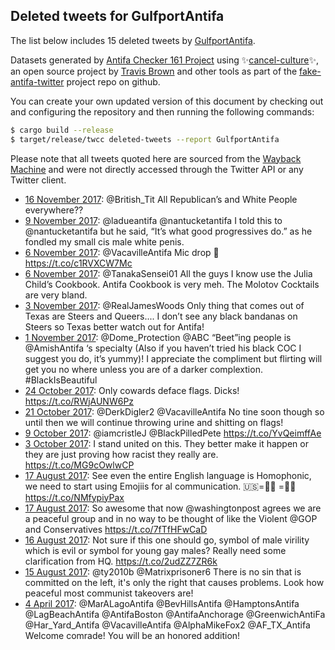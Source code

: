 ## Deleted tweets for GulfportAntifa

The list below includes 15 deleted tweets by
[GulfportAntifa](https://twitter.com/GulfportAntifa).



Datasets generated by [Antifa Checker 161 Project](https://twitter.com/antifacheck161) using ✨[cancel-culture](https://github.com/travisbrown/cancel-culture)✨, an open source project by 
[Travis Brown](https://twitter.com/travisbrown) and other tools as part of the 
[fake-antifa-twitter](https://github.com/antifacheck161/fake-antifa-twitter) project repo on github.

You can create your own updated version of this document by checking out and configuring the
repository and then running the following commands:

```bash
$ cargo build --release
$ target/release/twcc deleted-tweets --report GulfportAntifa
```

Please note that all tweets quoted here are sourced from the
[Wayback Machine](https://web.archive.org) and were not directly accessed through the Twitter API or
any Twitter client.

* [16 November 2017](https://web.archive.org/web/20171116013416/https://twitter.com/GulfportAntifa/status/930972254116241408): @British_Tit All Republican’s and White People everywhere?? <!--930972254116241408-->
* [ 9 November 2017](https://web.archive.org/web/20171109182333/https://twitter.com/GulfportAntifa/status/928689533515857921): @ladueantifa @nantucketantifa I told this to @nantucketantifa but he said, “It’s what good progressives do.” as he fondled my small cis male white penis. <!--928689533515857921-->
* [ 6 November 2017](https://web.archive.org/web/20171106230731/https://twitter.com/GulfportAntifa/status/927673832479035392): @VacavilleAntifa Mic drop 🎤 https://t.co/c1RVXCW7Mc <!--927673832479035392-->
* [ 6 November 2017](https://web.archive.org/web/20171106021041/https://twitter.com/GulfportAntifa/status/927357539976695808): @TanakaSensei01 All the guys I know use the Julia Child’s Cookbook. Antifa Cookbook is very meh. The Molotov Cocktails are very bland. <!--927357539976695808-->
* [ 3 November 2017](https://web.archive.org/web/20171103030321/https://twitter.com/GulfportAntifa/status/926283630401421312): @RealJamesWoods Only thing that comes out of Texas are Steers and Queers.... I don’t see any black bandanas on Steers so Texas better watch out for Antifa! <!--926283630401421312-->
* [ 1 November 2017](https://web.archive.org/web/20171101153311/https://twitter.com/GulfportAntifa/status/925747556386328577): @Dome_Protection @ABC “Beet”ing people is @AmishAntifa ‘s specialty (Also if you haven’t tried his black COC I suggest you do, it’s yummy)! I appreciate the compliment but flirting will get you no where unless you are of a darker complextion. #BlackIsBeautiful <!--925747556386328577-->
* [24 October 2017](https://web.archive.org/web/20171024061415/https://twitter.com/GulfportAntifa/status/922707793320271872): Only cowards deface flags. Dicks! https://t.co/RWjAUNW6Pz <!--922707793320271872-->
* [21 October 2017](https://web.archive.org/web/20171021020929/https://twitter.com/GulfportAntifa/status/921559032149749760): @DerkDigler2 @VacavilleAntifa No tine soon though so until then we will continue throwing urine and shitting on flags! <!--921559032149749760-->
* [ 9 October 2017](https://web.archive.org/web/20171009150326/https://twitter.com/GulfportAntifa/status/917405148665835520): @iamcristleJ @BlackPilledPete  https://t.co/YvQeimffAe <!--917405148665835520-->
* [ 3 October 2017](https://web.archive.org/web/20171003232415/https://twitter.com/GulfportAntifa/status/915356856129851393): I stand united on this. They better make it happen or they are just proving how racist they really are. https://t.co/MG9cOwlwCP <!--915356856129851393-->
* [17 August 2017](https://web.archive.org/web/20170817153812/https://twitter.com/GulfportAntifa/status/898207341090414593): See even the entire English language is Homophonic, we need to start using Emojiis for al communication. 🇺🇸=💩🏴 =✌🏿 https://t.co/NMfypiyPax <!--898207341090414593-->
* [17 August 2017](https://web.archive.org/web/20170817050307/https://twitter.com/GulfportAntifa/status/898047517157457923): So awesome that now @washingtonpost agrees we are a peaceful group and in no way to be thought of like the Violent @GOP and Conservatives https://t.co/7fTfHFwCaD <!--898047517157457923-->
* [16 August 2017](https://web.archive.org/web/20170816210716/https://twitter.com/GulfportAntifa/status/897927765587935232): Not sure if this one should go, symbol of male virility which is evil or symbol for young gay males? Really need some clarification from HQ. https://t.co/2udZZ7ZR6k <!--897927765587935232-->
* [15 August 2017](https://web.archive.org/web/20170815172858/https://twitter.com/GulfportAntifa/status/897510440707792900): @ty2010b @Matrixprisoner6 There is no sin that is committed on the left, it's only the right that causes problems. Look how peaceful most communist takeovers are! <!--897510440707792900-->
* [ 4 April 2017](https://web.archive.org/web/20170404182229/https://twitter.com/GulfportAntifa/status/849326322497331200): @MarALagoAntifa @BevHillsAntifa @HamptonsAntifa @LagBeachAntifa @AntifaBoston @AntifaAnchorage @GreenwichAntiFa @Har_Yard_Antifa @VacavilleAntifa @AlphaMikeFox2 @AF_TX_Antifa Welcome comrade! You will be an honored addition! <!--849326322497331200-->
